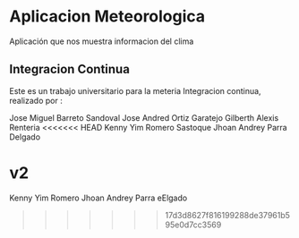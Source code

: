 ﻿# Aplicacion Meteorologica

Aplicación que nos muestra informacion del clima

## Integracion Continua 

Este es un trabajo universitario para la meteria Integracion continua, realizado por : 

Jose Miguel Barreto Sandoval
Jose Andred Ortiz Garatejo
Gilberth Alexis Renteria
<<<<<<< HEAD
Kenny Yim Romero Sastoque
Jhoan Andrey Parra Delgado

v2
=======
Kenny Yim Romero
Jhoan Andrey Parra eElgado
>>>>>>> 17d3d8627f816199288de37961b595e0d7cc3569
